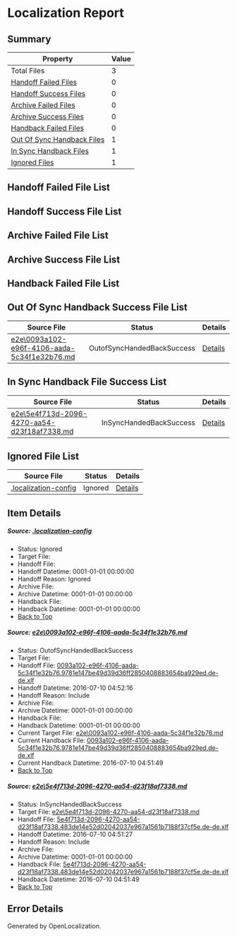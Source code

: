# <a name='report-top'></a> Localization Report

## Summary
 Property | Value 
 -------- | ----- 
 Total Files | 3
[ Handoff Failed Files ](#handoff-failed-list)| 0
[ Handoff Success Files ](#handoff-success-list)| 0
[ Archive Failed Files ](#archive-failed-list)| 0
[ Archive Success Files ](#archive-success-list)| 0
[ Handback Failed Files ](#handback-failed-list)| 0
[ Out Of Sync Handback Files ](#outofsync-handback-success-list)| 1
[ In Sync Handback Files ](#insync-handback-success-list)| 1
[ Ignored Files ](#ignored-list)| 1

## <a name='handoff-failed-list'></a> Handoff Failed File List

## <a name='handoff-success-list'></a> Handoff Success File List

## <a name='archive-failed-list'></a> Archive Failed File List

## <a name='archive-success-list'></a> Archive Success File List

## <a name='handback-failed-list'></a> Handback Failed File List

## <a name='outofsync-handback-success-list'></a> Out Of Sync Handback Success File List
 Source File | Status | Details 
 ----------- | ------ | ------- 
 [e2e\0093a102-e96f-4106-aada-5c34f1e32b76.md](https://github.com/OpenLocalizationTestOrg/oltest/blob/d10454d852f279808df55e86b7ff38b7ff69c952/e2e/0093a102-e96f-4106-aada-5c34f1e32b76.md) | OutofSyncHandedBackSuccess | [Details](#6a7057d1f60aaa1b88269c522ae2657b746eefdc1)

## <a name='insync-handback-success-list'></a> In Sync Handback File Success List
 Source File | Status | Details 
 ----------- | ------ | ------- 
 [e2e\5e4f713d-2096-4270-aa54-d23f18af7338.md](https://github.com/OpenLocalizationTestOrg/oltest/blob/0f45f7821ca0eb16e8532cf127436c37eb315106/e2e/5e4f713d-2096-4270-aa54-d23f18af7338.md) | InSyncHandedBackSuccess | [Details](#0dc2c123b91ff748558d5d653f30a9cc3383ee052)

## <a name='ignored-list'></a> Ignored File List
 Source File | Status | Details 
 ----------- | ------ | ------- 
 [.localization-config](https://github.com/OpenLocalizationTestOrg/oltest/blob/d10454d852f279808df55e86b7ff38b7ff69c952/.localization-config) | Ignored | [Details](#3d4f252ac210baf56311d7e97dcc2db10974dbd20)

## Item Details
##### <a name='3d4f252ac210baf56311d7e97dcc2db10974dbd20'></a> Source: [.localization-config](https://github.com/OpenLocalizationTestOrg/oltest/blob/d10454d852f279808df55e86b7ff38b7ff69c952/.localization-config)
* Status: Ignored
* Target File: 
* Handoff File: 
* Handoff Datetime: 0001-01-01 00:00:00
* Handoff Reason: Ignored
* Archive File: 
* Archive Datetime: 0001-01-01 00:00:00
* Handback File: 
* Handback Datetime: 0001-01-01 00:00:00
* [Back to Top](#report-top)

##### <a name='6a7057d1f60aaa1b88269c522ae2657b746eefdc1'></a> Source: [e2e\0093a102-e96f-4106-aada-5c34f1e32b76.md](https://github.com/OpenLocalizationTestOrg/oltest/blob/d10454d852f279808df55e86b7ff38b7ff69c952/e2e/0093a102-e96f-4106-aada-5c34f1e32b76.md)
* Status: OutofSyncHandedBackSuccess
* Target File: 
* Handoff File: [0093a102-e96f-4106-aada-5c34f1e32b76.9781e147be49d39d36ff2850408883654ba929ed.de-de.xlf](https://github.com/OpenLocalizationTestOrg/olhandoff-e2e/blob/23d326db18457949933e1485c361e1c54ae5372a/ol-handoff/OpenLocalizationTestOrg/oltest-dede-fly/ci/ht/0093a102-e96f-4106-aada-5c34f1e32b76.9781e147be49d39d36ff2850408883654ba929ed.de-de.xlf)
* Handoff Datetime: 2016-07-10 04:52:16
* Handoff Reason: Include
* Archive File: 
* Archive Datetime: 0001-01-01 00:00:00
* Handback File: 
* Handback Datetime: 0001-01-01 00:00:00
* Current Target File: [e2e\0093a102-e96f-4106-aada-5c34f1e32b76.md](https://github.com/OpenLocalizationTestOrg/oltest-dede-fly/blob/75d8a2ccc6b127845be5e5d3e1ba0eff91c97a58/e2e/0093a102-e96f-4106-aada-5c34f1e32b76.md)
* Current Handback File: [0093a102-e96f-4106-aada-5c34f1e32b76.9781e147be49d39d36ff2850408883654ba929ed.de-de.xlf](https://github.com/OpenLocalizationTestOrg/olhandback-e2e/blob/9b43bddd0215c32ceae6c02da03456989d343652/ol-handback/OpenLocalizationTestOrg/oltest-dede-fly/ci/ht/0093a102-e96f-4106-aada-5c34f1e32b76.9781e147be49d39d36ff2850408883654ba929ed.de-de.xlf)
* Current Handback Datetime: 2016-07-10 04:51:49
* [Back to Top](#report-top)

##### <a name='0dc2c123b91ff748558d5d653f30a9cc3383ee052'></a> Source: [e2e\5e4f713d-2096-4270-aa54-d23f18af7338.md](https://github.com/OpenLocalizationTestOrg/oltest/blob/0f45f7821ca0eb16e8532cf127436c37eb315106/e2e/5e4f713d-2096-4270-aa54-d23f18af7338.md)
* Status: InSyncHandedBackSuccess
* Target File: [e2e\5e4f713d-2096-4270-aa54-d23f18af7338.md](https://github.com/OpenLocalizationTestOrg/oltest-dede-fly/blob/75d8a2ccc6b127845be5e5d3e1ba0eff91c97a58/e2e/5e4f713d-2096-4270-aa54-d23f18af7338.md)
* Handoff File: [5e4f713d-2096-4270-aa54-d23f18af7338.483de14e52d02042037e967a1561b7188f37cf5e.de-de.xlf](https://github.com/OpenLocalizationTestOrg/olhandoff-e2e/blob/2f6f892a3a118884eca94c0bc7239fd6462c3b9b/ol-handoff/OpenLocalizationTestOrg/oltest-dede-fly/ci/ht/5e4f713d-2096-4270-aa54-d23f18af7338.483de14e52d02042037e967a1561b7188f37cf5e.de-de.xlf)
* Handoff Datetime: 2016-07-10 04:51:27
* Handoff Reason: Include
* Archive File: 
* Archive Datetime: 0001-01-01 00:00:00
* Handback File: [5e4f713d-2096-4270-aa54-d23f18af7338.483de14e52d02042037e967a1561b7188f37cf5e.de-de.xlf](https://github.com/OpenLocalizationTestOrg/olhandback-e2e/blob/9b43bddd0215c32ceae6c02da03456989d343652/ol-handback/OpenLocalizationTestOrg/oltest-dede-fly/ci/ht/5e4f713d-2096-4270-aa54-d23f18af7338.483de14e52d02042037e967a1561b7188f37cf5e.de-de.xlf)
* Handback Datetime: 2016-07-10 04:51:49
* [Back to Top](#report-top)


## Error Details

Generated by OpenLocalization.
